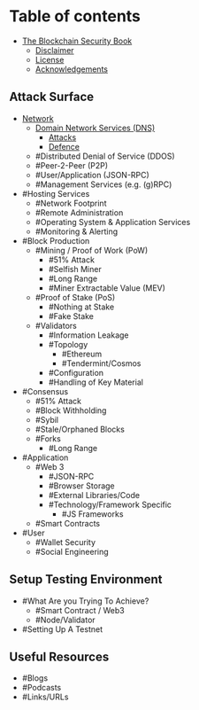 # Table of contents

- [The Blockchain Security Book](README.md)
    - [Disclaimer](appendices/disclaimer.md)
    - [License](appendices/license.md)
    - [Acknowledgements](appendices/acknowledgements.md)

## Attack Surface
- [Network](attack-surface/network/Readme.md)
    - [Domain Network Services (DNS)](attack-surface/network/DNS.md)
        - [Attacks](attack-surface/network/DNS_Attack.md)
        - [Defence](attack-surface/network/DNS_Defence.md)
    - #Distributed Denial of Service (DDOS)
    - #Peer-2-Peer (P2P)
    - #User/Application (JSON-RPC)
    - #Management Services (e.g. (g)RPC)
- #Hosting Services
    - #Network Footprint
    - #Remote Administration
    - #Operating System & Application Services
    - #Monitoring & Alerting
- #Block Production
    - #Mining / Proof of Work (PoW)
        - #51% Attack
        - #Selfish Miner
        - #Long Range
        - #Miner Extractable Value (MEV)
    - #Proof of Stake (PoS)
        - #Nothing at Stake
        - #Fake Stake
    - #Validators
        - #Information Leakage
        - #Topology
            - #Ethereum
            - #Tendermint/Cosmos
        - #Configuration
        - #Handling of Key Material
- #Consensus
    - #51% Attack
    - #Block Withholding
    - #Sybil
    - #Stale/Orphaned Blocks
    - #Forks
        - #Long Range
- #Application
    - #Web 3
        - #JSON-RPC
        - #Browser Storage
        - #External Libraries/Code
        - #Technology/Framework Specific
            - #JS Frameworks
    - #Smart Contracts
- #User
    - #Wallet Security
    - #Social Engineering

## Setup Testing Environment
- #What Are you Trying To Achieve?
    - #Smart Contract / Web3
    - #Node/Validator
- #Setting Up A Testnet

## Useful Resources
- #Blogs
- #Podcasts
- #Links/URLs